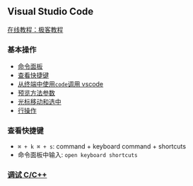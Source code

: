 ## Visual Studio Code

[在线教程：极客教程](https://geek-docs.com/vscode/vscode-tutorials/what-is-vscode.html)

### 基本操作

- [命令面板](./command_palette.md)
- [查看快捷键](#查看快捷键)
- [从终端中使用`code`调用 vscode](./start_from_shell.md)
- [预览方法参数](./preview_params.md)
- [光标移动和选中](./cursor_move.md)
- [行操作](line_edit.md)


### 查看快捷键

- `⌘ + k ⌘ + s`: command + keyboard command + shortcuts
- 命令面板中输入: `open keyboard shortcuts`

### [调试 C/C++](./debug_c_or_cpp/readme.md) 

